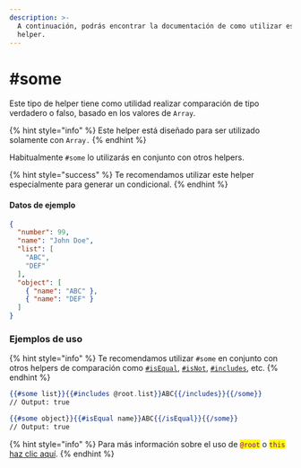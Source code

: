 ```yaml
---
description: >-
  A continuación, podrás encontrar la documentación de como utilizar este
  helper.
---
```


# #some

Este tipo de helper tiene como utilidad realizar comparación de tipo verdadero o falso, basado en los valores de `Array`.

{% hint style="info" %}
Este helper está diseñado para ser utilizado solamente con `Array.`
{% endhint %}

Habitualmente `#some` lo utilizarás en conjunto con otros helpers.

{% hint style="success" %}
Te recomendamos utilizar este helper especialmente para generar un condicional.
{% endhint %}

#### Datos de ejemplo

```json
{
  "number": 99,
  "name": "John Doe",
  "list": [
    "ABC",
    "DEF"
  ],
  "object": [
    { "name": "ABC" },
    { "name": "DEF" }
  ]
}
```

### Ejemplos de uso

{% hint style="info" %}
Te recomendamos utilizar `#some` en conjunto con otros helpers de comparación como [`#isEqual`](isequal.md), [`#isNot`](isnot.md), [`#includes`](includes.md), etc.
{% endhint %}

```handlebars
{{#some list}}{{#includes @root.list}}ABC{{/includes}}{{/some}}
// Output: true

{{#some object}}{{#isEqual name}}ABC{{/isEqual}}{{/some}}
// Output: true
```

{% hint style="info" %}
Para más información sobre el uso de <mark style="color:purple;">`@root`</mark> o <mark style="color:purple;">`this`</mark> [haz clic aquí](../sintaxis.md#contenido-de-un-helper).
{% endhint %}
